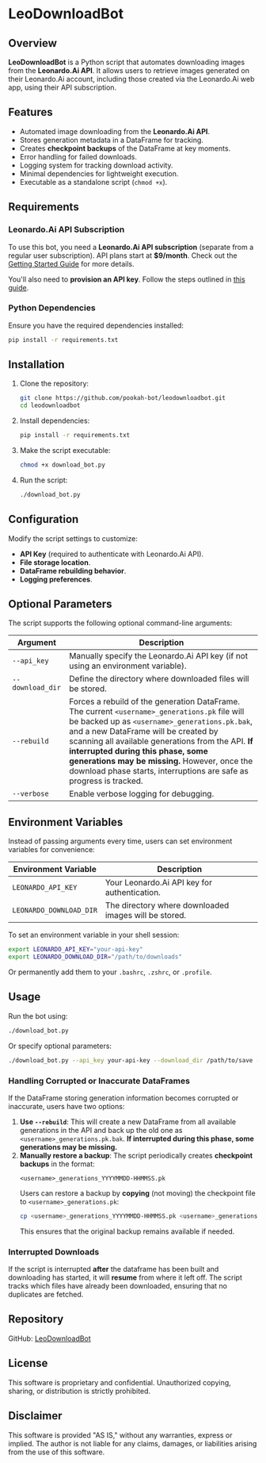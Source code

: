 # LeoDownloadBot

## Overview

**LeoDownloadBot** is a Python script that automates downloading images from the **Leonardo.Ai API**. It allows users to retrieve images generated on their Leonardo.Ai account, including those created via the Leonardo.Ai web app, using their API subscription.

## Features
- Automated image downloading from the **Leonardo.Ai API**.
- Stores generation metadata in a DataFrame for tracking.
- Creates **checkpoint backups** of the DataFrame at key moments.
- Error handling for failed downloads.
- Logging system for tracking download activity.
- Minimal dependencies for lightweight execution.
- Executable as a standalone script (`chmod +x`).

## Requirements

### **Leonardo.Ai API Subscription**
To use this bot, you need a **Leonardo.Ai API subscription** (separate from a regular user subscription). API plans start at **$9/month**. Check out the [Getting Started Guide](https://docs.leonardo.ai/docs/getting-started) for more details.

You'll also need to **provision an API key**. Follow the steps outlined in [this guide](https://docs.leonardo.ai/docs/create-your-api-key).

### **Python Dependencies**
Ensure you have the required dependencies installed:

```bash
pip install -r requirements.txt
```

## Installation

1. Clone the repository:
   ```bash
   git clone https://github.com/pookah-bot/leodownloadbot.git
   cd leodownloadbot
   ```
2. Install dependencies:
   ```bash
   pip install -r requirements.txt
   ```
3. Make the script executable:
   ```bash
   chmod +x download_bot.py
   ```
4. Run the script:
   ```bash
   ./download_bot.py
   ```

## Configuration

Modify the script settings to customize:
- **API Key** (required to authenticate with Leonardo.Ai API).
- **File storage location**.
- **DataFrame rebuilding behavior**.
- **Logging preferences**.

## Optional Parameters
The script supports the following optional command-line arguments:

| Argument       | Description |
|---------------|-------------|
| `--api_key`   | Manually specify the Leonardo.Ai API key (if not using an environment variable). |
| `--download_dir` | Define the directory where downloaded files will be stored. |
| `--rebuild`   | Forces a rebuild of the generation DataFrame. The current `<username>_generations.pk` file will be backed up as `<username>_generations.pk.bak`, and a new DataFrame will be created by scanning all available generations from the API. **If interrupted during this phase, some generations may be missing.** However, once the download phase starts, interruptions are safe as progress is tracked. |
| `--verbose`   | Enable verbose logging for debugging. |

## Environment Variables
Instead of passing arguments every time, users can set environment variables for convenience:

| Environment Variable       | Description |
|----------------------------|-------------|
| `LEONARDO_API_KEY`        | Your Leonardo.Ai API key for authentication. |
| `LEONARDO_DOWNLOAD_DIR`   | The directory where downloaded images will be stored. |

To set an environment variable in your shell session:

```bash
export LEONARDO_API_KEY="your-api-key"
export LEONARDO_DOWNLOAD_DIR="/path/to/downloads"
```

Or permanently add them to your `.bashrc`, `.zshrc`, or `.profile`.

## Usage

Run the bot using:
```bash
./download_bot.py
```

Or specify optional parameters:
```bash
./download_bot.py --api_key your-api-key --download_dir /path/to/save --verbose
```

### **Handling Corrupted or Inaccurate DataFrames**
If the DataFrame storing generation information becomes corrupted or inaccurate, users have two options:
1. **Use `--rebuild`**: This will create a new DataFrame from all available generations in the API and back up the old one as `<username>_generations.pk.bak`. **If interrupted during this phase, some generations may be missing.**
2. **Manually restore a backup**: The script periodically creates **checkpoint backups** in the format:
   ```
   <username>_generations_YYYYMMDD-HHMMSS.pk
   ```
   Users can restore a backup by **copying** (not moving) the checkpoint file to `<username>_generations.pk`:
   ```bash
   cp <username>_generations_YYYYMMDD-HHMMSS.pk <username>_generations.pk
   ```
   This ensures that the original backup remains available if needed.

### **Interrupted Downloads**
If the script is interrupted **after** the dataframe has been built and downloading has started, it will **resume** from where it left off. The script tracks which files have already been downloaded, ensuring that no duplicates are fetched.

## Repository
GitHub: [LeoDownloadBot](https://github.com/pookah-bot/leodownloadbot)

## License

This software is proprietary and confidential. Unauthorized copying, sharing, or distribution is strictly prohibited.

## Disclaimer

This software is provided "AS IS," without any warranties, express or implied. The author is not liable for any claims, damages, or liabilities arising from the use of this software.

